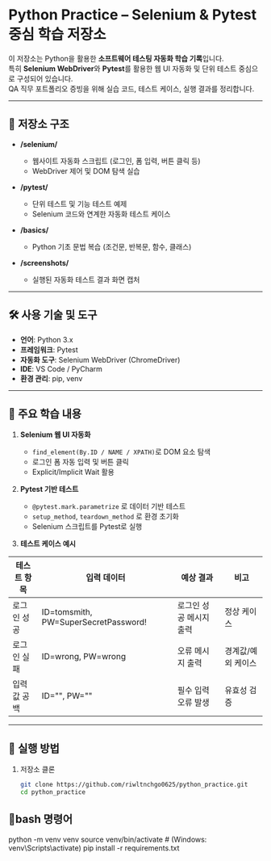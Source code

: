 # Python Practice – Selenium & Pytest 중심 학습 저장소

이 저장소는 Python을 활용한 **소프트웨어 테스팅 자동화 학습 기록**입니다.  
특히 **Selenium WebDriver**와 **Pytest**를 활용한 웹 UI 자동화 및 단위 테스트 중심으로 구성되어 있습니다.  
QA 직무 포트폴리오 증빙을 위해 실습 코드, 테스트 케이스, 실행 결과를 정리합니다.

---

## 📂 저장소 구조

- **/selenium/**  
  - 웹사이트 자동화 스크립트 (로그인, 폼 입력, 버튼 클릭 등)  
  - WebDriver 제어 및 DOM 탐색 실습  

- **/pytest/**  
  - 단위 테스트 및 기능 테스트 예제  
  - Selenium 코드와 연계한 자동화 테스트 케이스  

- **/basics/**  
  - Python 기초 문법 복습 (조건문, 반복문, 함수, 클래스)  

- **/screenshots/**  
  - 실행된 자동화 테스트 결과 화면 캡처  

---

## 🛠 사용 기술 및 도구

- **언어**: Python 3.x  
- **프레임워크**: Pytest  
- **자동화 도구**: Selenium WebDriver (ChromeDriver)  
- **IDE**: VS Code / PyCharm  
- **환경 관리**: pip, venv  

---

## 🔑 주요 학습 내용

1. **Selenium 웹 UI 자동화**
   - `find_element(By.ID / NAME / XPATH)`로 DOM 요소 탐색
   - 로그인 폼 자동 입력 및 버튼 클릭
   - Explicit/Implicit Wait 활용

2. **Pytest 기반 테스트**
   - `@pytest.mark.parametrize` 로 데이터 기반 테스트
   - `setup_method`, `teardown_method` 로 환경 초기화
   - Selenium 스크립트를 Pytest로 실행

3. **테스트 케이스 예시**

| 테스트 항목 | 입력 데이터 | 예상 결과 | 비고 |
|-------------|------------|-----------|------|
| 로그인 성공 | ID=tomsmith, PW=SuperSecretPassword! | 로그인 성공 메시지 출력 | 정상 케이스 |
| 로그인 실패 | ID=wrong, PW=wrong | 오류 메시지 출력 | 경계값/예외 케이스 |
| 입력값 공백 | ID="", PW="" | 필수 입력 오류 발생 | 유효성 검증 |

---

## 🚀 실행 방법

1. 저장소 클론  
   ```bash
   git clone https://github.com/riwltnchgo0625/python_practice.git
   cd python_practice

## 🍎bash 명령어
python -m venv venv
source venv/bin/activate   # (Windows: venv\Scripts\activate)
pip install -r requirements.txt

